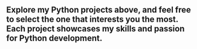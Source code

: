 ## Explore my Python projects above, and feel free to select the one that interests you the most. Each project showcases my skills and passion for Python development. 
